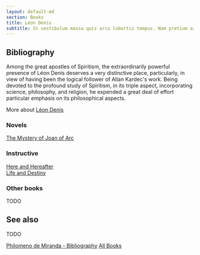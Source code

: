 ```yaml
---
layout: default-md
section: Books
title: Léon Denis
subtitle: In vestibulum massa quis arcu lobortis tempus. Nam pretium arcu in odio vulputate luctus.
---
```


## Bibliography
Among the great apostles of Spiritism, the extraordinarily powerful presence of Léon Denis deserves a very distinctive place, particularly, in view of having been the logical follower of Allan Kardec's work.  Being devoted to the profound study of Spiritism, in its triple aspect, incorporating science, philosophy, and religion, he expended a great deal of effort particular emphasis on its philosophical aspects.

More about [Léon Denis](/profiles/leon-denis)


### Novels
[The Mystery of Joan of Arc](joan-of-arc)


### Instructive
[Here and Hereafter](here-and-hereafter)  
[Life and Destiny](life-and-destiny)  


### Other books
TODO


## See also
TODO


<a href="/books/philomeno-de-miranda" class="button">Philomeno de Miranda - Bibliography</a>
<a href="/books" class="button">All Books</a>
